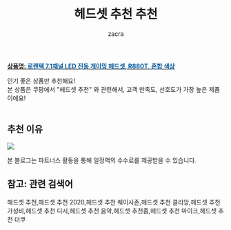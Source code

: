 ﻿---
layout: post
title:  "헤드셋 추천 추천"
author: zacra
categories: [ 아이템 ]
tags: [헤드셋 추천,헤드셋 추천 2020,헤드셋 추천 퀘이사존,헤드셋 추천 클리앙,헤드셋 추천 가성비,헤드셋 추천 디시,헤드셋 추천 음악,헤드셋 추천좀,헤드셋 추천 마이크,헤드셋 추천 더쿠]
image: https://static.coupangcdn.com/image/retail/images/2019/10/29/15/3/dad0a3d7-98b4-40b4-9e89-a970550f9170.jpg 
description: "쿠팡에서 헤드셋 추천 관련 상품으로 가장 고객 선호도가 높은 제품 중 하나입니다."
rating: 4.5
---

<a href="https://link.coupang.com/re/AFFSDP?lptag=AF8407795&pageKey=327248161&itemId=1047115295&vendorItemId=5510338386&traceid=V0-153-013e6bc851fdb735"><b>상품명: <font color='#01579B'>로랜텍 7.1채널 LED 진동 게이밍 헤드셋, R880T, 혼합 색상</font></b></a>

인기 좋은 상품만 추천해요!<br/>
본 상품은 쿠팡에서 "헤드셋 추천" 와 관련해서, 고객 만족도, 선호도가 가장 높은 제품이에요!<br/><br/>


## 추천 이유 

<a href="https://link.coupang.com/re/AFFSDP?lptag=AF8407795&pageKey=327248161&itemId=1047115295&vendorItemId=5510338386&traceid=V0-153-013e6bc851fdb735"><img src="https://thumbnail8.coupangcdn.com/thumbnails/remote/q89/image/retail/images/674297474462893-0f9c00f0-ba5c-4acb-b30f-e395ba240597.jpg"></a> 

본 블로그는 파트너스 활동을 통해 일정액의 수수료를 제공받을 수 있습니다.

## 참고: 관련 검색어    
헤드셋 추천,헤드셋 추천 2020,헤드셋 추천 퀘이사존,헤드셋 추천 클리앙,헤드셋 추천 가성비,헤드셋 추천 디시,헤드셋 추천 음악,헤드셋 추천좀,헤드셋 추천 마이크,헤드셋 추천 더쿠